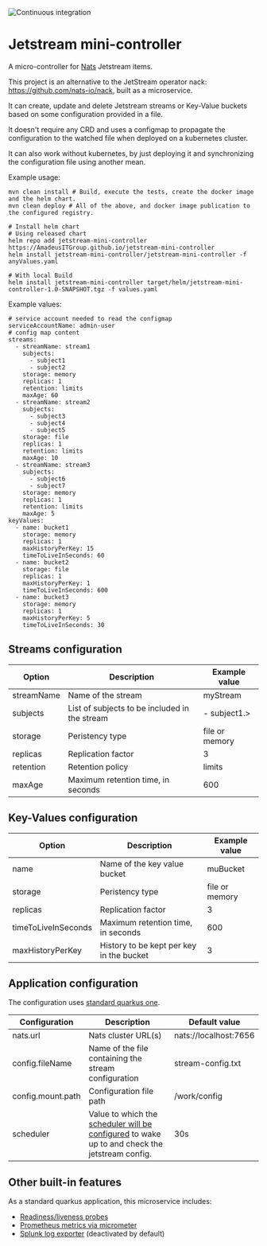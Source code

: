 ![Continuous integration](https://github.com/AmadeusITGroup/jetstream-mini-controller/actions/workflows/build-ci.yml/badge.svg)

# Jetstream mini-controller

A micro-controller for [Nats](https://nats.io/) Jetstream items.

This project is an alternative to the JetStream operator nack: https://github.com/nats-io/nack, built as a microservice.

It can create, update and delete Jetstream streams or Key-Value buckets based on some configuration provided in a file.

It doesn't require any CRD and uses a configmap to propagate the configuration to the watched file when deployed on a
kubernetes cluster.

It can also work without kubernetes, by just deploying it and synchronizing the configuration file using
another mean.


Example usage:

```
mvn clean install # Build, execute the tests, create the docker image and the helm chart.
mvn clean deploy # All of the above, and docker image publication to the configured registry.
```

```
# Install helm chart
# Using released chart
helm repo add jetstream-mini-controller https://AmadeusITGroup.github.io/jetstream-mini-controller
helm install jetstream-mini-controller/jetstream-mini-controller -f anyValues.yaml

# With local Build
helm install jetstream-mini-controller target/helm/jetstream-mini-controller-1.0-SNAPSHOT.tgz -f values.yaml 
```

Example values:

```
# service account needed to read the configmap
serviceAccountName: admin-user
# config map content
streams:
  - streamName: stream1
    subjects:
      - subject1
      - subject2
    storage: memory
    replicas: 1
    retention: limits
    maxAge: 60    
  - streamName: stream2
    subjects:
      - subject3
      - subject4
      - subject5
    storage: file
    replicas: 1
    retention: limits
    maxAge: 10  
  - streamName: stream3
    subjects:
      - subject6
      - subject7
    storage: memory
    replicas: 1
    retention: limits
    maxAge: 5
keyValues:
  - name: bucket1
    storage: memory
    replicas: 1
    maxHistoryPerKey: 15
    timeToLiveInSeconds: 60
  - name: bucket2
    storage: file
    replicas: 1
    maxHistoryPerKey: 1
    timeToLiveInSeconds: 600 
  - name: bucket3
    storage: memory
    replicas: 1
    maxHistoryPerKey: 5
    timeToLiveInSeconds: 30     
```

## Streams configuration

| Option     | Description                                   | Example value  |
|------------|-----------------------------------------------|----------------|
| streamName | Name of the stream                            | myStream       |
| subjects   | List of subjects to be included in the stream | - subject1.>   |
| storage    | Peristency type                               | file or memory |
| replicas   | Replication factor                            | 3              |
| retention  | Retention policy                              | limits         |
| maxAge     | Maximum retention time, in seconds            | 600            |

## Key-Values configuration

| Option              | Description                              | Example value  |
|---------------------|------------------------------------------|----------------|
| name                | Name of the key value bucket             | muBucket       |
| storage             | Peristency type                          | file or memory |
| replicas            | Replication factor                       | 3              |
| timeToLiveInSeconds | Maximum retention time, in seconds       | 600            |
| maxHistoryPerKey    | History to be kept per key in the bucket | 3              |

## Application configuration
The configuration uses [standard quarkus one](https://quarkus.io/guides/config-reference).

| Configuration     | Description                                                                                                                          | Default value         |
|-------------------|--------------------------------------------------------------------------------------------------------------------------------------|-----------------------|
| nats.url          | Nats cluster URL(s)                                                                                                                  | nats://localhost:7656 |
| config.fileName   | Name of the file containing the stream configuration                                                                                 | stream-config.txt     |
| config.mount.path | Configuration file path                                                                                                              | /work/config          |
| scheduler         | Value to which the [scheduler will be configured](https://quarkus.io/guides/scheduler) to wake up to and check the jetstream config. | 30s                   |

## Other built-in features

As a standard quarkus application, this microservice includes:
* [Readiness/liveness probes](https://quarkus.io/guides/smallrye-health)
* [Prometheus metrics via micrometer](https://quarkus.io/guides/micrometer)
* [Splunk log exporter](https://quarkiverse.github.io/quarkiverse-docs/quarkus-logging-splunk/dev/index.html) (deactivated by default)